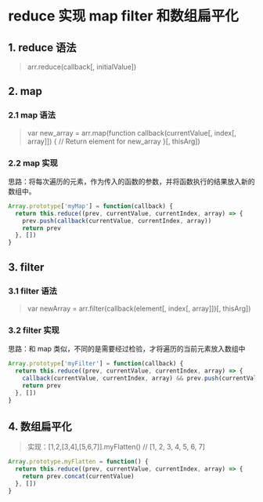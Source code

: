 # reduce 实现 map filter 和数组扁平化

## 1. reduce 语法

> arr.reduce(callback[, initialValue])

## 2. map

### 2.1 map 语法

> var new_array = arr.map(function callback(currentValue[, index[, array]]) {
> // Return element for new_array
> }[, thisArg])

### 2.2 map 实现

思路：将每次遍历的元素，作为传入的函数的参数，并将函数执行的结果放入新的数组中。

```js
Array.prototype['myMap'] = function(callback) {
  return this.reduce((prev, currentValue, currentIndex, array) => {
    prev.push(callback(currentValue, currentIndex, array))
    return prev
  }, [])
}
```

## 3. filter

### 3.1 filter 语法

> var newArray = arr.filter(callback(element[, index[, array]])[, thisArg])

### 3.2 filter 实现

思路：和 map 类似，不同的是需要经过检验，才将遍历的当前元素放入数组中

```js
Array.prototype['myFilter'] = function(callback) {
  return this.reduce((prev, currentValue, currentIndex, array) => {
    callback(currentValue, currentIndex, array) && prev.push(currentValue)
    return prev
  }, [])
}
```

## 4. 数组扁平化

> 实现：[1,2,[3,4],[5,6,7]].myFlatten() // [1, 2, 3, 4, 5, 6, 7]

```js
Array.prototype.myFlatten = function() {
  return this.reduce((prev, currentValue, currentIndex, array) => {
    return prev.concat(currentValue)
  }, [])
}
```
